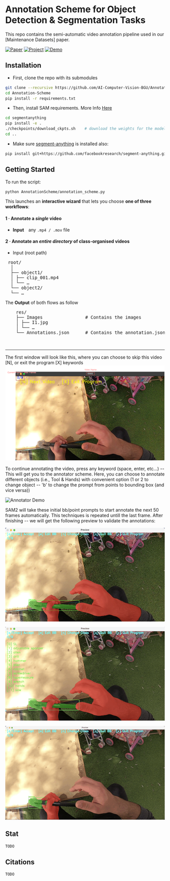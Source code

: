 # Annotation Scheme for Object Detection & Segmentation Tasks

This repo contains the semi-automatic video annotation pipeline used in our [Maintenance Datasets] paper.


[![Paper](https://img.shields.io/badge/Paper-PDF-blue.svg)](https://arxiv.org/abs/xxx)
[![Project](https://img.shields.io/badge/Project-GitHub-brightgreen.svg)](https://github.com/YourOrg/Annotation-Scheme)
[![Demo](https://img.shields.io/badge/Demo-YouTube-red.svg)](https://youtu.be/your-video)



## Installation


* First, clone the repo with its submodules
```bash
git clone --recursive https://github.com/AI-Computer-Vision-BGU/Annotation-Scheme.git
cd Annotation-Scheme
pip install -r requirements.txt

```

* Then, install SAM requirements. More Info [Here](https://github.com/facebookresearch/sam2/blob/main/INSTALL.md)
```bash
cd segmentanything
pip install -e .
./checkpoints/download_ckpts.sh    # download the weights for the model
cd ..
```

* Make sure [segment-anything](https://github.com/facebookresearch/segment-anything?tab=readme-ov-file) is installed also:
```bash
pip install git+https://github.com/facebookresearch/segment-anything.git
```


## Getting Started
To run the script:
```bash
python AnnotationScheme/annotation_scheme.py
```
This launches an **interactive wizard** that lets you choose **one of three workflows**:

#### 1&nbsp;·&nbsp;Annotate a *single* video  
* **Input** any `.mp4 / .mov` file  

#### 2&nbsp;·&nbsp;Annotate an *entire directory* of class-organised videos
* Input (root path)
<pre> root/
  │ 
  ├── object1/ 
  │ ├── clip_001.mp4 
  │ └── … 
  └── object2/ 
  └── … 
</pre>

The **Output** of both flows as follow
   <pre>
    res/
    ├── Images                # Contains the images
    │ ├── I1.jpg
    │ └── … 
    └── Annotations.json      # Contains the annotation.json fuck you   (COCO format)

  </pre>

  ---


The first window will look like this, where you can choose to skip this video [N], or exit the program [X] keywords
![First Window](assets/init_w.png)

To continue annotating the video, press any keyword (space, enter, etc...) -- This will get you to the annotator scheme.
Here, you can choose to annotate different objects (i.e., Tool & Hands) with convenient option (1 or 2 to change object -- 'b' to change the prompt from points to bounding box (and vice versa))

![Annotator Demo](assets/annotator.gif)

SAM2 will take these initial bb/point prompts to start annotate the next 50 frames automatically. This techniques is repeated untill the last frame.
After finishing -- we will get the following preview to validate the annotations:

![Preview](assets/annotator_res.png)


![Change Class](assets/change_class.gif)


![Edit Annotation](assets/edit_bb.gif)


## Stat
```bash
TODO
```

## Citations
```bash
TODO  
```

